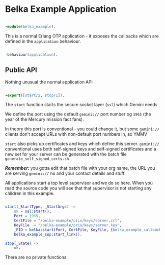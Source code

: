 # Belka Example Application

```erlang

-module(belka_example).

```

This is a normal Erlang OTP application - it exposes the callbacks
which are defined in the `application` behaviour.

```erlang

-behaviour(application).

```

## Public API

Nothing unusual the normal application API

```erlang

-export([start/2, stop/1]).

```

The `start` function starts the secure socket layer (`ssl`) which Gemini needs

We define the port using the default `gemini://` port number og `1965`
(the year of the Mercury mission fact fans).

In theory this port is conventional - you could change it, but some `gemini://` clients
don't accept URLs with non-default port numbers in, so YMMV

`start` also picks up certificates and keys which define this server. `gemini://`
conventional uses both self-signed keys and self-signed certificates and
a new set for your server can be generated with the batch file `generate_self_signed_certs.sh`

***Remember:*** you gotta edit that batch file with your org name, the URL you are
serving `gemini://` no and your contact details and stuff

All applications start a top level supervisor and we do so here. When you read the source code you will see that that supervisor is not starting any children in this example.

```erlang

start(_StartType, _StartArgs) ->
    ok = ssl:start(),
    Port = 1965,
    CertFile = "/belka-example/priv/keys/server.crt",
    KeyFile  = "/belka-example/priv/keys/server.key",
    _PID = belka:start(Port, CertFile, KeyFile, {belka_example_callbacks, simpleRouter}),
    belka_example_sup:start_link().

stop(_State) ->
    ok.

```

There are no private functions
